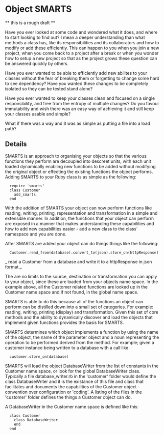 # Object SMARTS

** this is a rough draft **

Have you ever looked at some code and wondered what it does, and where to start looking to find out?
I mean a deeper understanding than what methods a class has, like its responsibilities and its 
collaborators and how to modify or add these efficiently.
This can happen to you when you join a new project, when you come back to a project after a break
or when you wonder how to setup a new project so that as the project grows these question can be 
answered quickly by others.

Have you ever wanted to be able to efficiently add new abilites to your classes without the fear of
breaking them or forgetting to change some hard to see dependency? Have you wanted these changes to
be completely isolated so they can be tested stand alone? 

Have you ever wanted to keep your classes clean and focused on a single responsibility, and free from 
the entropy of multiple changes? Do you favour immutability and wish there was an easy way of 
achieving it and still keep your classes usable and simple?

What if there was a way and it was as simple as putting a file into a load path?

## Details 

SMARTS is an approach to organising your objects so that the various functions they perform are decoupled
into descreet units, with each unit loaded dynamically enabling new functions to be added without modifying
the original object or effecting the existing functions the object performs. Adding SMARTS to your Ruby 
class is as simple as the following:

~~~
  require 'smarts'
  class Customer
    add_smarts
  end
~~~

With the addition of SMARTS your object can now perform functions like reading, writing, printing, 
representation and transformation in a simple and extensible manner. In addition, the functions that
your object can perform are exposed in a manner that makes understanding these capabilities and how to
add new capabilities easier - add a new class to the class' namespace and you are done.

After SMARTS are added your object can do things things like the following:

~~~
  Customer.read_from(database).convert_to(json).store_on(httpResponse)
~~~
_ read a Customer from a database and write it to a httpResponse in json format._

The are no limits to the source, destination or transformation you can apply to your object, since these
are loaded from your objects name space. In the example above, all the Customer related functions are 
looked up in the Customer name space and if not found, in the global name space.

SMARTS is able to do this because all of the functions an object can perform can be distilled down into a
small set of categories. For example: reading, writing, printing (display) and transformation. Given this
set of core methods and the ability to dynamically discover and load the objects that implement given
functions provides the basis for SMARTS.

SMARTS determines which object implements a function by using the name of the object, the name of the parameter 
object and a noun representing the operation to be performed derived from the method. For example; given a 
customer instance being written to a database with a call like: 

~~~
  customer.store_on(database) 
~~~

SMARTS will load the object DatabaseWriter from the list of constants in the Customer name space, or look for 
the global DatabaseWriter class. Typically a file database_writer.rb in the 'customer' folder would define the
class DatabaseWriter and it is the existance of this file and class that facilitates and documents the capabilities
of the Customer object - convention over configuration or 'coding'. A listing of the files in the 'customer'
folder defines the things a Customer object can do.

A DatabaseWriter in the Customer name space is defined like this:

~~~
  class Customer
    class DatabaseWriter
    end
  end
~~~

